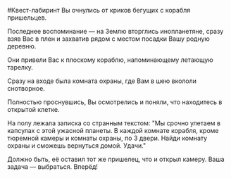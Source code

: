 #Квест-лабиринт
Вы очнулись от криков бегущих с корабля пришельцев.

Последнее воспоминание — на Землю вторглись инопланетяне, сразу взяв Вас в плен и захватив рядом с местом посадки Вашу родную деревню.

Они привели Вас к плоскому кораблю, напоминающему летающую тарелку.

Сразу на входе была комната охраны, где Вам в шею вкололи снотворное.

Полностью проснувшись, Вы осмотрелись и поняли, что находитесь в открытой клетке. 

На полу лежала записка со странным текстом: "Мы срочно улетаем в капсулах с этой ужасной планеты. В каждой комнате корабля, кроме тюремной камеры и комнаты охраны, по 3 двери. Найди комнату охраны и сможешь вернуться домой. Удачи."

Должно быть, её оставил тот же пришелец, что и открыл камеру. Ваша задача — выбраться. Вперёд!